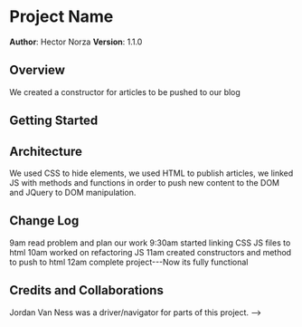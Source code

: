 # Project Name

**Author**: Hector Norza
**Version**: 1.1.0

## Overview
We created a constructor for articles to be pushed to our blog

## Getting Started

<!-- What are the steps that a user must take in order to build this app on their own machine and get it running? -->

## Architecture
<!-- Provide a detailed description of the application design. What technologies (languages, libraries, etc) you're using, and any other relevant design information. -->
We used CSS to hide elements, we used HTML to publish articles, we linked JS with methods and functions in order to push new content to the DOM and JQuery to DOM manipulation.
## Change Log
9am read problem and plan our work
9:30am started linking CSS JS files to html
10am worked on refactoring JS
11am created constructors and method to push to html
12am complete project---Now its fully functional

## Credits and Collaborations
Jordan Van Ness was a driver/navigator for parts of this project.
-->
